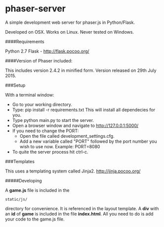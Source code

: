 # phaser-server

A simple development web server for phaser.js in Python/Flask.

Developed on OSX. Works on Linux.
Never tested on Windows.

####Requirements

Python 2.7
Flask - http://flask.pocoo.org/


####Version of Phaser included:

This includes version 2.4.2 in minified form.
Version released on 29th July 2015.


###Setup

With a terminal window:
- Go to your working directory.
- Type: pip install -r requirements.txt This will install all dependecies for you.
- Type python main.py to start the server.
- Open a browser window and navigate to http://127.0.0.1:5000/
- If you need to change the PORT:
    - Open the file called development_settings.cfg.
	- Add a new variable called "PORT" followed by the port number you wish to use now. Example:
	    PORT=8080
- To quite the server process hit ctrl-c.



###Templates

This uses a templating system called Jinja2.
http://jinja.pocoo.org/


#####Developing

A **game.js** file is included in the

    static/js/

directory for convenience. It is referenced in the layout template.
A **div** with an **id** of **game** is included in the file **index.html**.
All you need to do is add your code to the game.js file. 